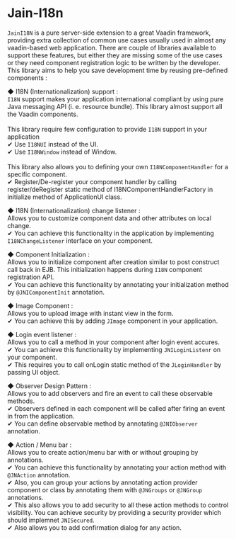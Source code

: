 Jain-I18n
=========

`JainI18N` is a pure server-side extension to a great Vaadin framework, providing extra collection of common use cases usually used in almost any vaadin-based web application. There are couple of libraries available to support these features, but either they are missing some of the use cases or they need component registration logic to be written by the developer. This library aims to help you save development time by reusing pre-defined components :

◆ I18N (Internationalization) support :<br/>
	`I18N` support makes your application international compliant by using pure Java messaging API (i. e.  resource bundle). This library almost support all the Vaadin components.<br/>
<br/>
This library require few configuration to provide `I18N` support in your application<br/>
✔ Use `I18NUI` instead of the UI.<br/>
✔ Use `I18NWindow` instead of Window.<br/>
<br/>
This library also allows you to defining your own `I18NComponentHandler` for a specific component.<br/>
✔ Register/De-register your component handler by calling register/deRegister static method of I18NComponentHandlerFactory in initialize method of ApplicationUI class.<br/>


◆ I18N (Internationalization) change listener :<br/>
	Allows you to customize component data and other attributes on local change.<br/>
✔ You can achieve this functionality in the application by implementing `I18NChangeListener`  interface on your component.<br/>


◆ Component Initialization :<br/>
	Allows you to initialize component after creation similar to post construct call back in EJB. This initialization happens during `I18N` component registration API.<br/>
✔ You can achieve this functionality by annotating your initialization method by `@JNIComponentInit` annotation.<br/>


◆ Image Component :<br/>
	Allows you to upload image with instant view in the form.<br/>
✔ You can achieve this by adding `JImage` component in your application.<br/>


◆ Login event listener :<br/>
	Allows you to call a method in your component after login event accures.<br/>
✔ You can achieve this functionality by implementing `JNILoginListenr` on your component.<br/>
✔ This requires you to call onLogin static method of the `JLoginHandler` by passing UI object.<br/>


◆ Observer Design Pattern :<br/>
	Allows you to add observers and fire an event to call these observable methods.<br/>
✔ Observers defined in each component will be called after firing an event in from the application.<br/>
✔ You can define observable method by annotating `@JNIObserver` annotation.<br/>


◆ Action / Menu bar :<br/>
	Allows you to create action/menu bar with or without grouping by annotations.<br/>
✔ You can achieve this functionality by annotating your action method with `@JNAction` annotation.<br/>
✔ Also, you can group your actions by annotating  action provider component or class by annotating them with `@JNGroups` or `@JNGroup` annotations.<br/>
✔ This also allows you to add security to all these action methods to control visibility. You can achieve security by providing a security provider which should implemnet `JNISecured`.<br/>
✔ Also allows you to add confirmation dialog for any action.
